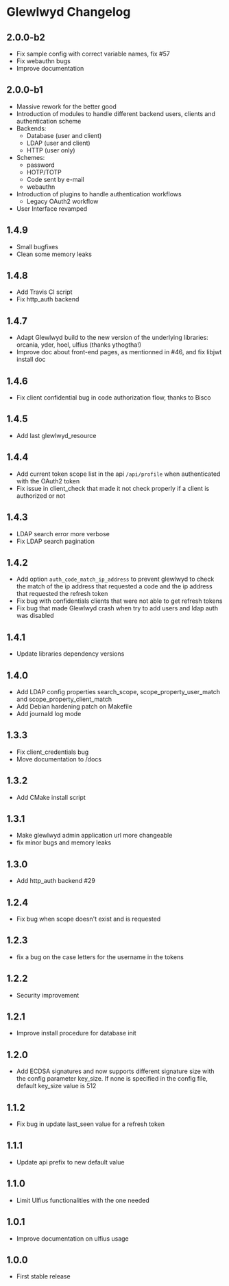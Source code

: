 # Glewlwyd Changelog

## 2.0.0-b2

- Fix sample config with correct variable names, fix #57
- Fix webauthn bugs
- Improve documentation

## 2.0.0-b1

- Massive rework for the better good
- Introduction of modules to handle different backend users, clients and authentication scheme
- Backends:
  - Database (user and client)
  - LDAP (user and client)
  - HTTP (user only)
- Schemes:
  - password
  - HOTP/TOTP
  - Code sent by e-mail
  - webauthn
- Introduction of plugins to handle authentication workflows
  - Legacy OAuth2 workflow
- User Interface revamped

## 1.4.9

- Small bugfixes
- Clean some memory leaks

## 1.4.8

- Add Travis CI script
- Fix http_auth backend

## 1.4.7

- Adapt Glewlwyd build to the new version of the underlying libraries: orcania, yder, hoel, ulfius (thanks ythogtha!)
- Improve doc about front-end pages, as mentionned in #46, and fix libjwt install doc

## 1.4.6

- Fix client confidential bug in code authorization flow, thanks to Bisco

## 1.4.5

- Add last glewlwyd_resource

## 1.4.4

- Add current token scope list in the api `/api/profile` when authenticated with the OAuth2 token
- Fix issue in client_check that made it not check properly if a client is authorized or not

## 1.4.3

- LDAP search error more verbose
- Fix LDAP search pagination

## 1.4.2

- Add option `auth_code_match_ip_address` to prevent glewlwyd to check the match of the ip address that requested a code and the ip address that requested the refresh token
- Fix bug with confidentials clients that were not able to get refresh tokens
- Fix bug that made Glewlwyd crash when try to add users and ldap auth was disabled

## 1.4.1

- Update libraries dependency versions

## 1.4.0

- Add LDAP config properties search_scope, scope_property_user_match and scope_property_client_match
- Add Debian hardening patch on Makefile
- Add journald log mode

## 1.3.3

- Fix client_credentials bug
- Move documentation to /docs

## 1.3.2

- Add CMake install script

## 1.3.1

- Make glewlwyd admin application url more changeable
- fix minor bugs and memory leaks

## 1.3.0

- Add http_auth backend #29

## 1.2.4

- Fix bug when scope doesn't exist and is requested

## 1.2.3

- fix a bug on the case letters for the username in the tokens

## 1.2.2

- Security improvement

## 1.2.1

- Improve install procedure for database init

## 1.2.0

- Add ECDSA signatures and now supports different signature size with the config parameter key_size.
If none is specified in the config file, default key_size value is 512

## 1.1.2

- Fix bug in update last_seen value for a refresh token

## 1.1.1

- Update api prefix to new default value

## 1.1.0

- Limit Ulfius functionalities with the one needed

## 1.0.1

- Improve documentation on ulfius usage

## 1.0.0

- First stable release
